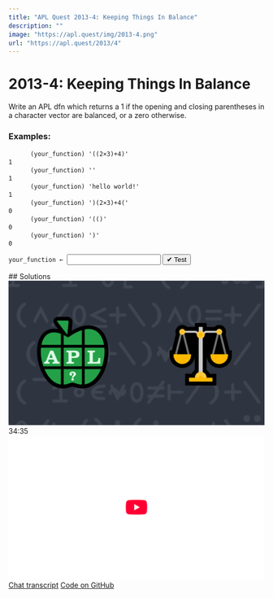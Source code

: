 ```yaml
---
title: "APL Quest 2013-4: Keeping Things In Balance"
description: ""
image: "https://apl.quest/img/2013-4.png"
url: "https://apl.quest/2013/4"
---
```


# <span class=s>2013-</span>4: Keeping Things In Balance

Write an APL dfn which returns a 1 if the opening and closing parentheses in a character vector are
balanced, or a zero otherwise.

### Examples:

```APL
      (your_function) '((2×3)+4)'
1
      (your_function) ''
1
      (your_function) 'hello world!'
1
      (your_function) ')(2×3)+4('
0
      (your_function) '(()'
0
      (your_function) ')'
0
```
<div class="pdiv">
  <code onclick="p_Input.focus()">your_function ← </code><input id="p_Input" autocomplete="off" spellcheck="false" oninput="this.parentElement.querySelector`button`.disabled=false;localStorage.setItem(window.location.pathname,this.value)" onkeypress="subm(event)">
  <button onclick="alert$.next`Testing…`;submitSolution`p`" class="md-button md-button--primary">&#x2714; Test</button>
</div>
<p id="p_Output"></p>
## Solutions
<div onclick="play(this)" title="Video on YouTube" class="yt">
<img class="md-header--shadow" alt="Video Thumbnail" src="../../img/2013-4.png">
<time>34:35</time>
<img alt="YouTube" src="../../img/yt-big.png">
</div>
<a href="https://chat.stackexchange.com/transcript/52405?m=60517971#60517971" target="_blank" class="md-button md-button--primary">Chat transcript</a>
<a href="https://github.com/abrudz/apl_quest/blob/main/2013/4.apl" target="_blank" class="md-button md-button--primary right">Code on GitHub</a>

<script>
    testCases={"a":["'((2×3)+4)'","'(())'","'()'","'hello world!'","')(2×3)+4('","'())'","')('","')'","'(('"],"b":["''","' '"],"f":"{{(0=+/⍵[⍸⍵≠0])∧{⍬≡⍵[⍸⍵<0]}+\\⍵[⍸⍵≠0]}(⍵='(')+-×⍵=')'}"}
    p_Input.value=localStorage.getItem(window.location.pathname)
    play=e=>e.outerHTML=`<iframe class="md-header--shadow" src="https://www.youtube.com/embed/El0_RB4TTPA?list=PLYKQVqyrAEj9wDIUyLDGtDAFTKY38BUMN&autoplay=1" title="<span class=s>2013-</span>4: Keeping Things In Balance (APL Quest 2013-4)" frameborder="0" allow="accelerometer; autoplay; clipboard-write; encrypted-media; gyroscope; picture-in-picture; web-share" referrerpolicy="strict-origin-when-cross-origin" allowfullscreen></iframe>`
</script>
